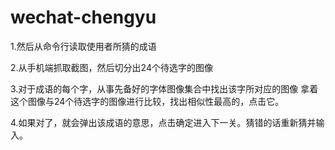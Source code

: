 # wechat-chengyu

1.然后从命令行读取使用者所猜的成语

2.从手机端抓取截图，然后切分出24个待选字的图像

3.对于成语的每个字，从事先备好的字体图像集合中找出该字所对应的图像
   拿着这个图像与24个待选字的图像进行比较，找出相似性最高的，点击它。
   
4.如果对了，就会弹出该成语的意思，点击确定进入下一关。猜错的话重新猜并输入。
